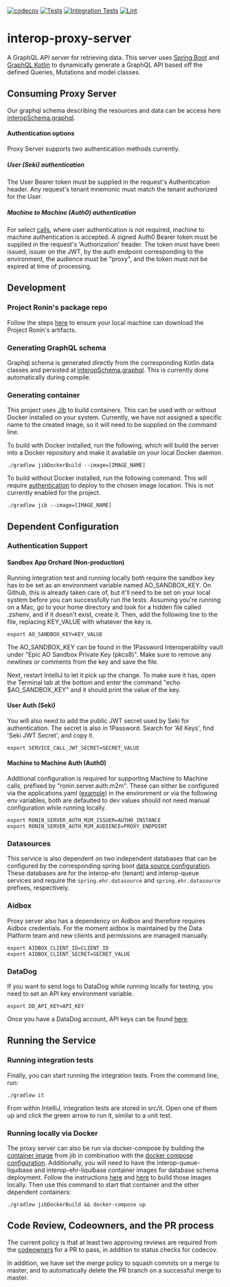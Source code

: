 [![codecov](https://codecov.io/gh/projectronin/interop-proxy-server/branch/master/graph/badge.svg?token=6066BAwJYk)](https://app.codecov.io/gh/projectronin/interop-proxy-server/branch/master)
[![Tests](https://github.com/projectronin/interop-proxy-server/actions/workflows/test.yml/badge.svg)](https://github.com/projectronin/interop-proxy-server/actions/workflows/test.yml)
[![Integration Tests](https://github.com/projectronin/interop-proxy-server/actions/workflows/integration_test.yml/badge.svg)](https://github.com/projectronin/interop-proxy-server/actions/workflows/integration_test.yml)
[![Lint](https://github.com/projectronin/interop-proxy-server/actions/workflows/lint.yml/badge.svg)](https://github.com/projectronin/interop-proxy-server/actions/workflows/lint.yml)

# interop-proxy-server

A GraphQL API server for retrieving data. This server uses [Spring Boot](https://spring.io/projects/spring-boot)
and [GraphQL Kotlin](https://opensource.expediagroup.com/graphql-kotlin/docs/) to dynamically generate a GraphQL API
based off the defined Queries, Mutations and model classes.

## Consuming Proxy Server

Our graphql schema describing the resources and data can be access here [interopSchema.graphql](interopSchema.graphql).

#### Authentication options

Proxy Server supports two authentication methods currently.

##### User (Seki) authentication

The User Bearer token must be supplied in the request's Authentication header. Any request's tenant mnemonic must match
the tenant authorized for the User.

##### Machine to Machine (Auth0) authentication

For select [calls](interopSchema.graphql), where user authentication is not required, machine to machine authentication
is accepted. A signed Auth0 Bearer token must be supplied in the request's 'Authorization' header. The token must have
been issued, issuer on the JWT, by the auth endpoint corresponding to the environment, the audience must be "proxy", and
the token must not be expired at time of processing.

## Development

### Project Ronin's package repo

Follow the steps [here](https://projectronin.atlassian.net/wiki/spaces/ENG/pages/1645740033/GitHub) to ensure your local
machine can download the Project Ronin's artifacts.

### Generating GraphQL schema

Graphql schema is generated directly from the corresponding Kotlin data classes and persisted
at [interopSchema.graphql](interopSchema.graphql). This is currently done automatically during compile.

### Generating container

This project uses [Jib](https://github.com/GoogleContainerTools/jib) to build containers. This can be used with or
without Docker installed on your system. Currently, we have not assigned a specific name to the created image, so it
will need to be supplied on the command line.

To build with Docker installed, run the following, which will build the server into a Docker repository and make it
available on your local Docker daemon.

```shell
./gradlew jibDockerBuild --image=[IMAGE_NAME]
```

To build without Docker installed, run the following command. This will
require [authentication](https://github.com/GoogleContainerTools/jib/tree/master/jib-gradle-plugin#authentication-methods)
to deploy to the chosen image location. This is not currently enabled for the project.

```shell
./gradlew jib --image=[IMAGE_NAME]
```

## Dependent Configuration

### Authentication Support

#### Sandbox App Orchard (Non-production)

Running integration test and running locally both require the sandbox key has to be set as an environment variable named
AO_SANDBOX_KEY. On Github, this is already taken care of, but it'll need to be set on your local system before you can
successfully run the tests. Assuming you're running on a Mac, go to your home directory and look for a hidden file
called .zshenv, and if it doesn't exist, create it. Then, add the following line to the file, replacing KEY_VALUE with
whatever the key is.

```shell
export AO_SANDBOX_KEY=KEY_VALUE
```

The AO_SANDBOX_KEY can be found in the 1Password Interoperability vault under "Epic AO Sandbox Private Key (pkcs8)".
Make sure to remove any newlines or comments from the key and save the file.

Next, restart IntelliJ to let it pick up the change. To make sure it has, open the Terminal tab at the bottom and enter
the command "echo $AO_SANDBOX_KEY" and it should print the value of the key.

#### User Auth (Seki)

You will also need to add the public JWT secret used by Seki for authentication. The secret is also in 1Password. Search
for 'All Keys', find 'Seki JWT Secret', and copy it.

```shell
export SERVICE_CALL_JWT_SECRET=SECRET_VALUE
```

#### Machine to Machine Auth (Auth0)

Additional configuration is required for supporting Machine to Machine calls, prefixed by "ronin.server.auth.m2m". These
can either be configured via the applications.yaml ([example](resources/application-test.properties)) in the environment
or via the following env variables, both are defaulted to dev values should not need manual configuration while running
locally.

```shell
export RONIN_SERVER_AUTH_M2M_ISSUER=AUTH0_INSTANCE
export RONIN_SERVER_AUTH_M2M_AUDIENCE=PROXY_ENDPOINT
```

### Datasources

This service is also dependent on two independent databases that can be configured by the corresponding spring boot
[data source configuration](https://docs.spring.io/spring-boot/docs/2.1.x/reference/html/howto-data-access.html). These
databases are for the interop-ehr (tenant) and interop-queue services and require the ```spring.ehr.datasource```
and ```spring.ehr.datasource``` prefixes, respectively.

### Aidbox

Proxy server also has a dependency on Aidbox and therefore requires Aidbox credentials. For the moment aidbox is
maintained by the Data Platform team and new clients and permissions are managed manually.

```shell
export AIDBOX_CLIENT_ID=CLIENT_ID
export AIDBOX_CLIENT_SECRET=SECRET_VALUE
```

### DataDog
If you want to send logs to DataDog while running locally for testing, you need to set an API key environment variable.
```shell
export DD_API_KEY=API_KEY
```
Once you have a DataDog account, API keys can be found [here](https://app.datadoghq.com/organization-settings/api-keys).

## Running the Service

### Running integration tests

Finally, you can start running the integration tests. From the command line, run:

```shell
./gradlew it
```

From within IntelliJ, integration tests are stored in src/it. Open one of them up and click the green arrow to run it,
similar to a unit test.

### Running locally via Docker

The proxy server can also be run via docker-compose by building the [container image](#generating-container) from jib in
combination with the [docker compose configuration](docker-compose.yml). Additionally, you will need to have the
interop-queue-liquibase and interop-ehr-liquibase container images for database schema deployment. Follow the
instructions [here](https://github.com/projectronin/interop-queue/tree/master/interop-queue-liquibase/README.md#building-the-docker-container-image)
and [here](https://github.com/projectronin/interop-ehr/tree/master/interop-ehr-liquibase/README.md#building-the-docker-container-image)
to build those images locally. Then use this command to start that container and the other dependent containers:

```shell
./gradlew jibDockerBuild && docker-compose up
```

## Code Review, Codeowners, and the PR process

The current policy is that at least two approving reviews are required from the
[codeowners](CODEOWNERS) for a PR to pass, in addition to status checks for codecov.

In addition, we have set the merge policy to squash commits on a merge to master, and to automatically delete the PR
branch on a successful merge to master.
